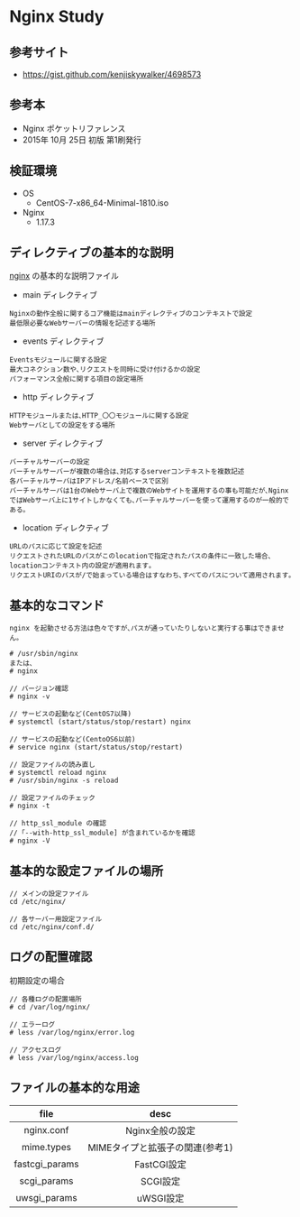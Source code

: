 # Nginx Study

## 参考サイト

- https://gist.github.com/kenjiskywalker/4698573

## 参考本

- Nginx ポケットリファレンス
- 2015年 10月 25日 初版 第1刷発行

## 検証環境

- OS
  - CentOS-7-x86_64-Minimal-1810.iso
- Nginx
  - 1.17.3

## ディレクティブの基本的な説明

[nginx](centos6_nginx/nginx/nginx_olg.conf) の基本的な説明ファイル

- main ディレクティブ

```
Nginxの動作全般に関するコア機能はmainディレクティブのコンテキストで設定
最低限必要なWebサーバーの情報を記述する場所
```

- events ディレクティブ

```
Eventsモジュールに関する設定
最大コネクション数や､リクエストを同時に受け付けるかの設定
パフォーマンス全般に関する項目の設定場所
```

- http ディレクティブ

```
HTTPモジュールまたは､HTTP_〇〇モジュールに関する設定
Webサーバとしての設定をする場所
```

- server ディレクティブ

```
バーチャルサーバーの設定
バーチャルサーバーが複数の場合は､対応するserverコンテキストを複数記述
各バーチャルサーバはIPアドレス/名前ベースで区別
バーチャルサーバは1台のWebサーバ上で複数のWebサイトを運用するの事も可能だが､NginxではWebサーバ上に1サイトしかなくても､バーチャルサーバーを使って運用するのが一般的である｡
```

- location ディレクティブ

```
URLのパスに応じて設定を記述
リクエストされたURLのパスがこのlocationで指定されたパスの条件に一致した場合､locationコンテキスト内の設定が適用れます｡
リクエストURIのパスが/で始まっている場合はすなわち､すべてのパスについて適用されます｡
```

## 基本的なコマンド

```
nginx を起動させる方法は色々ですが､パスが通っていたりしないと実行する事はできません｡

# /usr/sbin/nginx
または､
# nginx

// バージョン確認
# nginx -v

// サービスの起動など(CentOS7以降)
# systemctl (start/status/stop/restart) nginx

// サービスの起動など(CentoOS6以前)
# service nginx (start/status/stop/restart)

// 設定ファイルの読み直し
# systemctl reload nginx
# /usr/sbin/nginx -s reload

// 設定ファイルのチェック
# nginx -t

// http_ssl_module の確認
// ｢--with-http_ssl_module] が含まれているかを確認
# nginx -V
```

## 基本的な設定ファイルの場所

```
// メインの設定ファイル
cd /etc/nginx/

// 各サーバー用設定ファイル
cd /etc/nginx/conf.d/
```

## ログの配置確認

初期設定の場合

```
// 各種ログの配置場所
# cd /var/log/nginx/

// エラーログ
# less /var/log/nginx/error.log

// アクセスログ
# less /var/log/nginx/access.log
```

## ファイルの基本的な用途

|file|desc|
|:--:|:--:|
|nginx.conf|Nginx全般の設定|
|mime.types|MIMEタイプと拡張子の関連(参考1)|
|fastcgi_params|FastCGI設定|
|scgi_params|SCGI設定|
|uwsgi_params|uWSGI設定|
